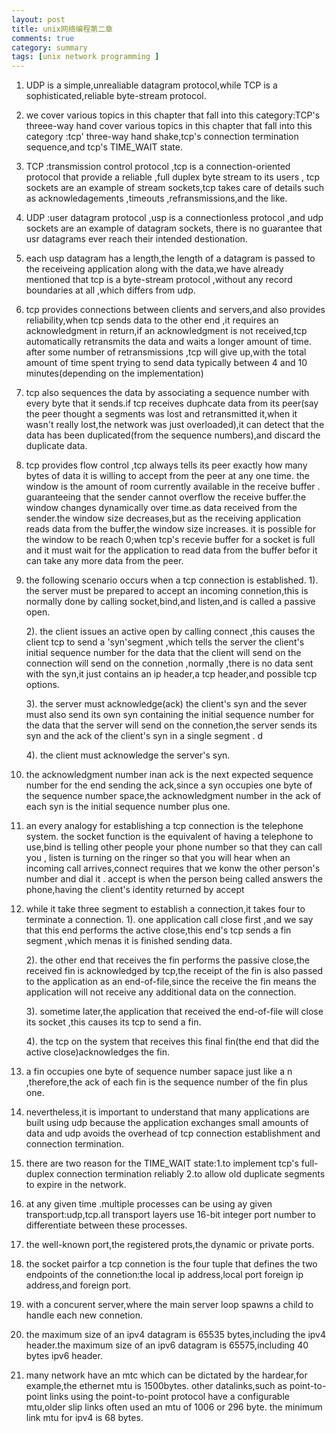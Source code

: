 ```yaml
---
layout: post
title: unix网络编程第二章
comments: true
category: summary
tags: [unix network programming ]
---
```


1. UDP is a simple,unrealiable datagram protocol,while TCP is a sophisticated,reliable byte-stream protocol.

2. we cover various topics in this chapter that fall into this category:TCP's threee-way hand cover various topics
in this chapter that fall into this category :tcp' three-way hand shake,tcp's connection termination sequence,and tcp's
TIME_WAIT state.

3. TCP :transmission control protocol ,tcp is a connection-oriented protocol that provide a reliable ,full duplex byte stream to its users ,
tcp sockets are an example of stream sockets,tcp takes care of details such as acknowledagements ,timeouts ,refransmissions,and the like.

4. UDP :user datagram protocol ,usp is a connectionless protocol ,and udp sockets are an example of datagram sockets,
there is no guarantee that usr datagrams ever reach their intended destionation.

5. each usp datagram has a length,the length of a datagram is passed to the receiveing application along with the data,we have already mentioned that
tcp is a byte-stream protocol ,without any record boundaries at all ,which differs from udp.

6. tcp provides connections between clients and servers,and also provides reliability,when tcp sends data to the other end ,it requires an acknowledgment in return,if 
an acknowledgment is not received,tcp automatically retransmits the data and waits a longer amount of time.
after some number of retransmissions ,tcp will give up,with the total amount of time spent trying to send data typically between 4 and 10 minutes(depending on the implementation)

7. tcp also sequences the data by associating a sequence number with every byte that it sends.if tcp receives duphcate data from its peer(say the peer thought a segments 
was lost and retransmitted it,when it wasn't really lost,the network was just overloaded),it can detect that the data has been duplicated(from the sequence numbers),and discard 
the duplicate data.

8. tcp provides flow control ,tcp always tells its peer exactly how many bytes of data it is 
willing to accept from the peer at any one time. the window is the amount of room currently available in the receive buffer .
guaranteeing that the sender cannot overflow the receive buffer.the window changes dynamically over time.as data received from the 
sender.the window size decreases,but as the receiving application reads data from the buffer,the window size increases.
it is possible for the window to be reach 0;when tcp's recevie buffer for a socket is full and it must wait for the application to read data from 
the buffer befor it can take any more data from the peer.

9. the following scenario occurs when a tcp connection is established.
    1). the server must be prepared to accept an incoming connetion,this is normally done by calling socket,bind,and listen,and 
    is called a passive open. 
    
    2). the client issues an active open by calling connect ,this causes the client tcp to send a 'syn'segment ,which tells the server the client's initial sequence number for the data that 
    the client will send on the connection will send on the connetion ,normally ,there is no data sent with the syn,it just contains an ip header,a tcp header,and possible tcp options.
    
    3). the server must acknowledge(ack) the client's syn and the sever must also send its own syn containing the initial sequence number for the data that the server will send on the connetion,the server sends its syn and the ack of the client's syn in a single segment . d

    4). the client must acknowledge the server's syn.

10. the acknowledgment number inan ack is the next expected sequence number for the end sending the ack,since a syn occupies one byte of the sequence number space,the acknowledgment number in the ack of each syn is the initial sequence number plus one.

11. an every analogy for establishing a tcp connection is the telephone system.
the socket function is the equivalent of having a telephone to use,bind is telling other people your phone number so that they can call you ,
listen is turning on the ringer so that you will hear when an incoming call arrives,connect requires that we konw the other person's number and dial it .
accept is when the person being called answers the phone,having the client's identity returned by accept

12. while it take three segment to establish a connection,it takes four to terminate a connection. 
    1). one application call close first ,and we say that this end performs the active close,this end's tcp sends a fin segment ,which menas it is finished sending data. 
    
    2). the other end that receives the fin performs the passive close,the received fin is acknowledged by tcp,the receipt of the fin is also passed to the application as an end-of-file,since the receive the fin means the application will not receive any additional data on the connection.

    3). sometime later,the application that received the end-of-file will close its socket ,this causes its tcp to send a fin.

    4). the tcp on the system that receives this final fin(the end that did the active close)acknowledges the fin.
13. a fin occupies one byte of sequence number sapace just like a n ,therefore,the ack of each fin is the sequence number of the fin plus one.

14. nevertheless,it is important to understand that many applications are built using udp because the application exchanges small amounts of data and udp avoids the overhead of tcp connection establishment and connection termination.

15. there are two reason for the TIME_WAIT state:1.to implement tcp's full-duplex connection termination reliably
2.to allow old duplicate segments to expire in the network.

16. at any given time .multiple processes can be using ay given transport:udp,tcp.all transport layers use 16-bit integer port number to differentiate between these processes.

17. the well-known port,the registered prots,the dynamic or private ports.

18. the socket pairfor a tcp connetion is the four tuple that defines the two endpoints of the connetion:the local ip address,local port foreign ip address,and foreign port.

19. with a concurent server,where the main server loop spawns a child to handle each new connetion.

20. the maximum size of an ipv4 datagram is 65535 bytes,including the ipv4 header.the maximum size of an ipv6 datagram is 65575,including 40 bytes ipv6 header.

21. many network have an mtc which can be dictated by the hardear,for example,the ethernet mtu is 1500bytes. other datalinks,such as point-to-point links using the point-to-point protocol have a configurable mtu,older slip links often used an mtu of 1006 or 296 byte.
the minimum link mtu for ipv4 is 68 bytes.
    

 
